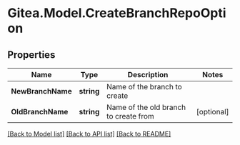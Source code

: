 
# Gitea.Model.CreateBranchRepoOption

## Properties

Name | Type | Description | Notes
------------ | ------------- | ------------- | -------------
**NewBranchName** | **string** | Name of the branch to create | 
**OldBranchName** | **string** | Name of the old branch to create from | [optional] 

[[Back to Model list]](../README.md#documentation-for-models)
[[Back to API list]](../README.md#documentation-for-api-endpoints)
[[Back to README]](../README.md)

